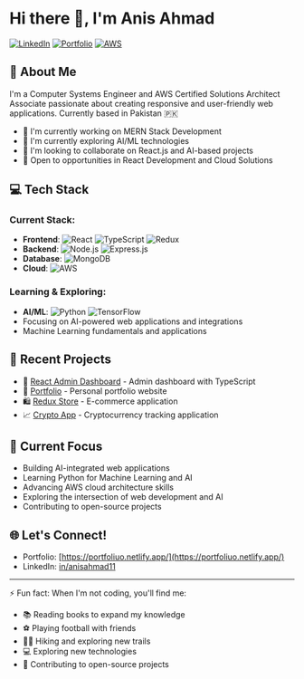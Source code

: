 # Hi there 👋, I'm Anis Ahmad

[![LinkedIn](https://img.shields.io/badge/LinkedIn-Connect-blue)](https://www.linkedin.com/in/anisahmad11)
[![Portfolio](https://img.shields.io/badge/Portfolio-Visit-green)](https://portfoliuo.netlify.app/)
[![AWS](https://img.shields.io/badge/AWS-Certified_Solutions_Architect-orange)](https://www.credly.com)

## 💫 About Me
I'm a Computer Systems Engineer and AWS Certified Solutions Architect Associate passionate about creating responsive and user-friendly web applications. Currently based in Pakistan 🇵🇰

- 🔭 I'm currently working on MERN Stack Development
- 🌱 I'm currently exploring AI/ML technologies
- 👯 I'm looking to collaborate on React.js and AI-based projects
- 💼 Open to opportunities in React Development and Cloud Solutions

## 💻 Tech Stack
### Current Stack:
- **Frontend**: ![React](https://img.shields.io/badge/React-20232A?style=flat&logo=react&logoColor=61DAFB) ![TypeScript](https://img.shields.io/badge/TypeScript-007ACC?style=flat&logo=typescript&logoColor=white) ![Redux](https://img.shields.io/badge/Redux-593D88?style=flat&logo=redux&logoColor=white)
- **Backend**: ![Node.js](https://img.shields.io/badge/Node.js-43853D?style=flat&logo=node.js&logoColor=white) ![Express.js](https://img.shields.io/badge/Express.js-404D59?style=flat)
- **Database**: ![MongoDB](https://img.shields.io/badge/MongoDB-4EA94B?style=flat&logo=mongodb&logoColor=white)
- **Cloud**: ![AWS](https://img.shields.io/badge/AWS-232F3E?style=flat&logo=amazon-aws&logoColor=white)

### Learning & Exploring:
- **AI/ML**: ![Python](https://img.shields.io/badge/Python-3776AB?style=flat&logo=python&logoColor=white) ![TensorFlow](https://img.shields.io/badge/TensorFlow-FF6F00?style=flat&logo=tensorflow&logoColor=white)
- Focusing on AI-powered web applications and integrations
- Machine Learning fundamentals and applications

## 🎯 Recent Projects
- 🚀 [React Admin Dashboard](https://github.com/AnisAhmad1770/React-Admin-DashBoard) - Admin dashboard with TypeScript
- 💼 [Portfolio](https://github.com/AnisAhmad1770/PortFolio) - Personal portfolio website
- 🛍️ [Redux Store](https://github.com/AnisAhmad1770/Redux-Store) - E-commerce application
- 📈 [Crypto App](https://github.com/AnisAhmad1770/Crypto-App) - Cryptocurrency tracking application

## 🌱 Current Focus
- Building AI-integrated web applications
- Learning Python for Machine Learning and AI
- Advancing AWS cloud architecture skills
- Exploring the intersection of web development and AI
- Contributing to open-source projects

## 🌐 Let's Connect!
- Portfolio: [https://portfoliuo.netlify.app/](https://portfoliuo.netlify.app/)
- LinkedIn: [in/anisahmad11](https://www.linkedin.com/in/anisahmad11)

---
⚡ Fun fact: When I'm not coding, you'll find me:
- 📚 Reading books to expand my knowledge
- ⚽ Playing football with friends
- 🏃‍♂️ Hiking and exploring new trails
- 💻 Exploring new technologies
- 🤝 Contributing to open-source projects
